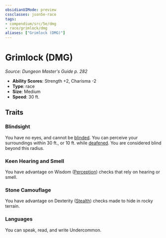 ```yaml
---
obsidianUIMode: preview
cssclasses: json5e-race
tags:
- compendium/src/5e/dmg
- race/grimlock/dmg
aliases: ["Grimlock (DMG)"]
---
```

# Grimlock (DMG)
*Source: Dungeon Master's Guide p. 282*  

- **Ability Scores**: Strength +2, Charisma -2
- **Type**: race
- **Size**: Medium
- **Speed**: 30 ft.

## Traits

### Blindsight

You have no eyes, and cannot be [blinded](/compendium/rules/conditions.md#blinded). You can perceive your surroundings within 30 ft., or 10 ft. while [deafened](/compendium/rules/conditions.md#deafened). You are considered blind beyond this radius.

### Keen Hearing and Smell

You have advantage on Wisdom ([Perception](/compendium/rules/skills.md#Perception)) checks that rely on hearing or smell.

### Stone Camouflage

You have advantage on Dexterity ([Stealth](/compendium/rules/skills.md#Stealth)) checks made to hide in rocky terrain.

### Languages

You can speak, read, and write Undercommon.